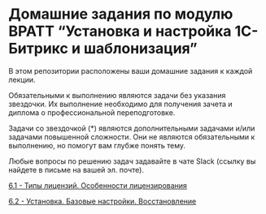 # Домашние задания по модулю BPATT “Установка и настройка 1С-Битрикс и шаблонизация”

В этом репозитории расположены ваши домашние задания к каждой лекции.

Обязательными к выполнению являются задачи без указания звездочки. Их выполнение необходимо для получения зачета и диплома о профессиональной переподготовке.

Задачи со звездочкой (*) являются дополнительными задачами и/или задачами повышенной сложности. Они не являются обязательными к выполнению, но помогут вам глубже понять тему.

Любые вопросы по решению задач задавайте в чате Slack (ссылку вы найдете в письме на вашей эл. почте).

[6.1 - Типы лицензий. Особенности лицензирования]()

[6.2 - Установка. Базовые настройки. Восстановление]()
